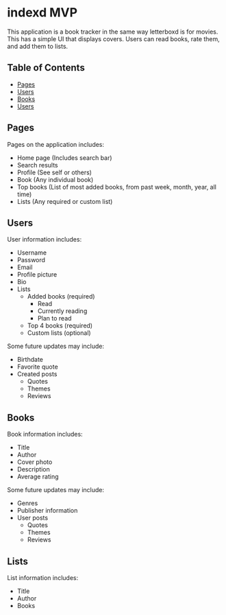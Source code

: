 # indexd MVP

This application is a book tracker in the same way letterboxd is for movies. This has a simple UI that displays covers. Users can read books, rate them, and add them to lists.

## Table of Contents
- [Pages](#pages)
- [Users](#users)
- [Books](#books)
- [Users](#users)

## Pages

Pages on the application includes:
- Home page (Includes search bar)
- Search results
- Profile (See self or others)
- Book (Any individual book)
- Top books (List of most added books, from past week, month, year, all time)
- Lists (Any required or custom list)

## Users

User information includes:
- Username
- Password
- Email
- Profile picture
- Bio
- Lists
    - Added books (required)
        - Read
        - Currently reading
        - Plan to read
    - Top 4 books (required)
    - Custom lists (optional)

Some future updates may include:
- Birthdate
- Favorite quote
- Created posts
    - Quotes
    - Themes
    - Reviews

## Books

Book information includes:
- Title
- Author
- Cover photo
- Description
- Average rating

Some future updates may include:
- Genres
- Publisher information
- User posts
    - Quotes
    - Themes
    - Reviews

## Lists

List information includes:
- Title
- Author
- Books